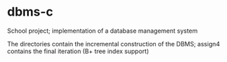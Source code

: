 # dbms-c
School project; implementation of a database management system

The directories contain the incremental construction of the DBMS; assign4 contains the final iteration (B+ tree index support)
